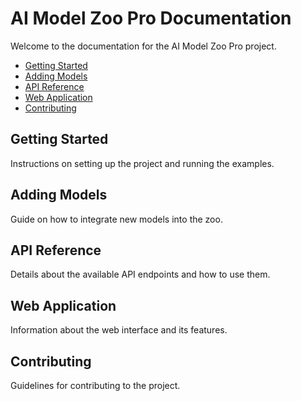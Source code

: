 # AI Model Zoo Pro Documentation

Welcome to the documentation for the AI Model Zoo Pro project.

- [Getting Started](#getting-started)
- [Adding Models](#adding-models)
- [API Reference](#api-reference)
- [Web Application](#web-application)
- [Contributing](#contributing)

## Getting Started

Instructions on setting up the project and running the examples.

## Adding Models

Guide on how to integrate new models into the zoo.

## API Reference

Details about the available API endpoints and how to use them.

## Web Application

Information about the web interface and its features.

## Contributing

Guidelines for contributing to the project.